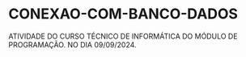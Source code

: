 # CONEXAO-COM-BANCO-DADOS
ATIVIDADE DO CURSO TÉCNICO DE INFORMÁTICA DO MÓDULO DE PROGRAMAÇÃO. NO DIA 09/09/2024.
